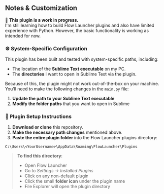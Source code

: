 ## Notes & Customization

🚧 **This plugin is a work in progress.**  
I'm still learning how to build Flow Launcher plugins and also have limited experience with Python. However, the basic functionality is working as intended for now.

### ⚙️ System-Specific Configuration

This plugin has been built and tested with system-specific paths, including:

- The location of the **Sublime Text executable** on my PC.
- The **directories** I want to open in Sublime Text via the plugin.

Because of this, the plugin might not work out-of-the-box on your machine. You’ll need to make the following changes in the `main.py` file:

1. **Update the path to your Sublime Text executable**
2. **Modify the folder paths** that you want to open in Sublime

### 📁 Plugin Setup Instructions

1. **Download or clone** this repository.
2. **Make the necessary path changes** mentioned above.
3. **Paste the entire plugin folder** into the Flow Launcher plugins directory:

```plaintext
C:\Users\<YourUsername>\AppData\Roaming\FlowLauncher\Plugins
````

> **To find this directory:**
>
> * Open Flow Launcher
> * Go to *Settings → Installed Plugins*
> * Click on any non-default plugin
> * Click the small **folder icon** under the plugin name
> * File Explorer will open the plugin directory
 
```
